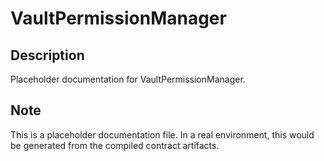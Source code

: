 # VaultPermissionManager

## Description

Placeholder documentation for VaultPermissionManager.

## Note

This is a placeholder documentation file. In a real environment, this would be generated from the compiled contract artifacts.
